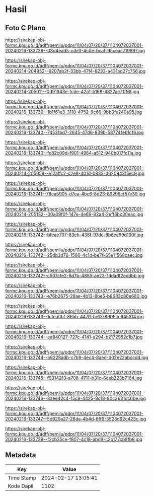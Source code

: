 # Hasil

## Foto C Plano

https://sirekap-obj-formc.kpu.go.id/adff/pemilu/pdpr/11/04/07/20/37/1104072037001-20240216-133738--03d4ead5-cde3-4c0e-bcaf-95ceac719897.jpg

https://sirekap-obj-formc.kpu.go.id/adff/pemilu/pdpr/11/04/07/20/37/1104072037001-20240214-204952--9207ab2f-33bb-47f4-8233-a431ad27c756.jpg

https://sirekap-obj-formc.kpu.go.id/adff/pemilu/pdpr/11/04/07/20/37/1104072037001-20240214-205011--0d91943e-fcde-42a1-b168-4827ae71ff6f.jpg

https://sirekap-obj-formc.kpu.go.id/adff/pemilu/pdpr/11/04/07/20/37/1104072037001-20240216-133739--1b1f61e3-3118-4752-9c66-9bb3fe240a95.jpg

https://sirekap-obj-formc.kpu.go.id/adff/pemilu/pdpr/11/04/07/20/37/1104072037001-20240216-133740--74531bd7-2645-47d6-839b-587741eb1cf6.jpg

https://sirekap-obj-formc.kpu.go.id/adff/pemilu/pdpr/11/04/07/20/37/1104072037001-20240216-133740--fc82c09d-f901-4964-a512-940b017fc11a.jpg

https://sirekap-obj-formc.kpu.go.id/adff/pemilu/pdpr/11/04/07/20/37/1104072037001-20240214-205059--e12affc2-c2e8-401d-b833-d020943f5ec9.jpg

https://sirekap-obj-formc.kpu.go.id/adff/pemilu/pdpr/11/04/07/20/37/1104072037001-20240216-133741--76ca5905-d7ea-4bc6-8d23-89299cf57e39.jpg

https://sirekap-obj-formc.kpu.go.id/adff/pemilu/pdpr/11/04/07/20/37/1104072037001-20240214-205132--00a09f0f-147e-4e69-92a4-2eff6bc30eac.jpg

https://sirekap-obj-formc.kpu.go.id/adff/pemilu/pdpr/11/04/07/20/37/1104072037001-20240216-133742--bfeae707-83eb-438f-97dc-8b6ca69d130f.jpg

https://sirekap-obj-formc.kpu.go.id/adff/pemilu/pdpr/11/04/07/20/37/1104072037001-20240216-133742--25db3d76-1580-4c1d-be7f-65e11568caec.jpg

https://sirekap-obj-formc.kpu.go.id/adff/pemilu/pdpr/11/04/07/20/37/1104072037001-20240216-133742--c507cfe2-8d7b-4855-ae23-1ddadf2eddbb.jpg

https://sirekap-obj-formc.kpu.go.id/adff/pemilu/pdpr/11/04/07/20/37/1104072037001-20240216-133743--e76b2675-28ae-4b13-8be5-b8683c86e680.jpg

https://sirekap-obj-formc.kpu.go.id/adff/pemilu/pdpr/11/04/07/20/37/1104072037001-20240216-133743--1cfea0bf-865b-4470-be13-8906cc645314.jpg

https://sirekap-obj-formc.kpu.go.id/adff/pemilu/pdpr/11/04/07/20/37/1104072037001-20240216-133744--ea840127-727c-4141-a294-b2172952c1b7.jpg

https://sirekap-obj-formc.kpu.go.id/adff/pemilu/pdpr/11/04/07/20/37/1104072037001-20240216-133744--b6228adb-c7b9-4ec4-8aed-d02e22abccdd.jpg

https://sirekap-obj-formc.kpu.go.id/adff/pemilu/pdpr/11/04/07/20/37/1104072037001-20240216-133745--f9314213-a708-4711-b31c-6ceb223b7164.jpg

https://sirekap-obj-formc.kpu.go.id/adff/pemilu/pdpr/11/04/07/20/37/1104072037001-20240216-133746--8aee42c4-15c9-4425-8c18-80c3631dc6be.jpg

https://sirekap-obj-formc.kpu.go.id/adff/pemilu/pdpr/11/04/07/20/37/1104072037001-20240216-133747--5d929a27-26da-4b4d-8ff9-5528d92c423c.jpg

https://sirekap-obj-formc.kpu.go.id/adff/pemilu/pdpr/11/04/07/20/37/1104072037001-20240216-133739--f2cb35ce-f807-4c18-abd9-c2b177cb8fb8.jpg


## Metadata

| Key        | Value               |
| ---------- | ------------------- |
| Time Stamp | 2024-02-17 13:05:41 |
| Kode Dapil | 1102                |




